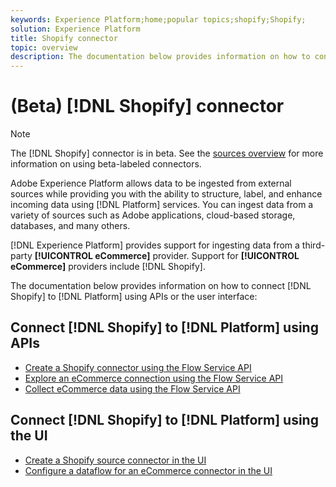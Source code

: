 ```yaml
---
keywords: Experience Platform;home;popular topics;shopify;Shopify;
solution: Experience Platform
title: Shopify connector
topic: overview
description: The documentation below provides information on how to connect Shopify to Platform using APIs or the user interface.
---
```


# (Beta) [!DNL Shopify] connector

>[!NOTE]
>
>The [!DNL Shopify] connector is in beta. See the [sources overview](../../home.md#terms-and-conditions) for more information on using beta-labeled connectors.

Adobe Experience Platform allows data to be ingested from external sources while providing you with the ability to structure, label, and enhance incoming data using [!DNL Platform] services. You can ingest data from a variety of sources such as Adobe applications, cloud-based storage, databases, and many others.

[!DNL Experience Platform] provides support for ingesting data from a third-party **[!UICONTROL eCommerce]** provider. Support for **[!UICONTROL eCommerce]** providers include [!DNL Shopify].

The documentation below provides information on how to connect [!DNL Shopify] to [!DNL Platform] using APIs or the user interface:

## Connect [!DNL Shopify] to [!DNL Platform] using APIs

- [Create a Shopify connector using the Flow Service API](../../tutorials/api/create/ecommerce/shopify.md)
- [Explore an eCommerce connection using the Flow Service API](../../tutorials/api/explore/ecommerce.md)
- [Collect eCommerce data using the Flow Service API](../../tutorials/api/collect/ecommerce.md)

## Connect [!DNL Shopify] to [!DNL Platform] using the UI

- [Create a Shopify source connector in the UI](../../tutorials/ui/create/ecommerce/shopify.md)
- [Configure a dataflow for an eCommerce connector in the UI](../../tutorials/ui/dataflow/ecommerce.md)